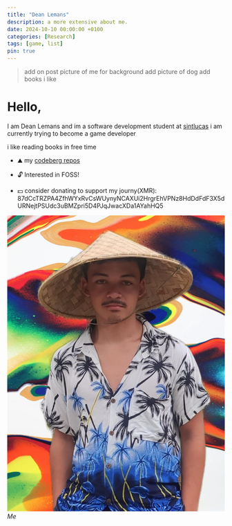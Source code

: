 ```yaml
---
title: "Dean Lemans"
description: a more extensive about me.
date: 2024-10-10 00:00:00 +0100
categories: [Research]
tags: [game, list]
pin: true
---
```


>add on post picture of me for background
>add picture of dog
>add books i like

# Hello, 
I am Dean Lemans and im a software development student at [sintlucas](https://www.sintlucas.nl/)
i am currently trying to become a game developer

i like reading books in free time



- ⛰️ my [codeberg repos](https://codeberg.org/deanlemans)
- 🔓 Interested in FOSS!



- 💵 consider donating to support my journy(XMR): 87dCcTRZPA4ZfhWYxRvCsWUynyNCAXUi2HrgrEhVPNz8HdDdFdF3X5dURNejtPSUdc3uBMZpri5D4PJqJwacXDa1AYahHQ5

![me](/assets/img/personal/avatar-2.jpg)
_Me_